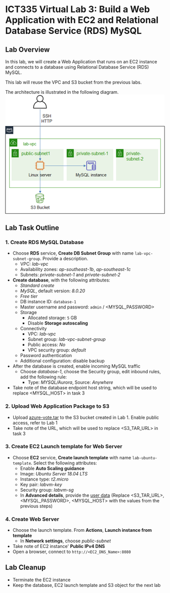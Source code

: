 # ICT335 Virtual Lab 3: Build a Web Application with EC2 and Relational Database Service (RDS) MySQL

## Lab Overview
In this lab, we will create a Web Application that runs on an EC2 instance and connects to a database using Relational Database Service (RDS) MySQL.

This lab will reuse the VPC and S3 bucket from the previous labs.

The architecture is illustrated in the following diagram.  
![](images/Lab3-Arch.png)

## Lab Task Outline
### 1. Create RDS MySQL Database
- Choose __RDS__ service, __Create DB Subnet Group__ with name `lab-vpc-subnet-group`. Provide a description.
  - VPC: *lab-vpc*
  - Availability zones: *ap-southeast-1b*, *ap-southeast-1c*
  - Subnets: *private-subnet-1* and *private-subnet-2*
- __Create database__, with the following attributes:
  - *Standard create*
  - *MySQL*, default version: *8.0.20*
  - *Free tier*
  - DB instance ID: `database-1`
  - Master username and password: `admin` / \<MYSQL_PASSWORD\>
  - Storage
    - Allocated storage: `5` GB
    - Disable __Storage autoscaling__
  - Connectivity
    - VPC: *lab-vpc*
    - Subnet group: *lab-vpc-subnet-group*
    - Public access: *No*
    - VPC security group: *default*
  - Password authentication
  - Additional configuration: disable backup
- After the database is created, enable incoming MySQL traffic
  - Choose *database-1*, choose the Security group, edit inbound rules, add the following rule:
    - Type: *MYSQL/Aurora*, Source: *Anywhere*
- Take note of the database endpoint host string, which will be used to replace \<MYSQL_HOST\> in task 3

### 2. Upload Web Application Package to S3
- Upload [azure-vote.tar](https://github.com/ningweinw/ningweinw.github.io/raw/master/ICT335/scripts/azure-vote.tar) to the S3 bucket created in Lab 1. Enable public access, refer to Lab 1
- Take note of the URL, which will be used to replace <S3_TAR_URL> in task 3

### 3. Create EC2 Launch template for Web Server
- Choose __EC2__ service, __Create launch template__ with name `lab-ubuntu-template`. Select the following attributes:
  - Enable __Auto Scaling guidance__
  - Image: *Ubuntu Server 18.04 LTS*
  - Instance type: *t2.micro*
  - Key pair: *labvm-key*
  - Security group: *labvm-sg*
  - In __Advanced details__, provide the [user data](https://github.com/ningweinw/ningweinw.github.io/raw/master/ICT335/scripts/ec2-userdata.txt) (Replace \<S3_TAR_URL\>, \<MYSQL_PASSWORD\>, \<MYSQL_HOST\> with the values from the previous steps)

### 4. Create Web Server
- Choose the launch template. From __Actions__, __Launch instance from template__
  - In __Network settings__, choose *public-subnet*
- Take note of EC2 instance' __Public IPv4 DNS__
- Open a browser, connect to `http://<EC2_DNS_Name>:8080`

## Lab Cleanup
- Terminate the EC2 instance
- Keep the database, EC2 launch template and S3 object for the next lab
